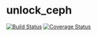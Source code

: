 # unlock_ceph

[![Build Status](https://travis-ci.org/CanonicalLtd/unlock_ceph.svg?branch=master)](https://travis-ci.org/CanonicalLtd/unlock_ceph)
[![Coverage Status](https://coveralls.io/repos/github/CanonicalLtd/unlock_ceph/badge.svg?branch=master)](https://coveralls.io/github/CanonicalLtd/unlock_ceph?branch=master)

